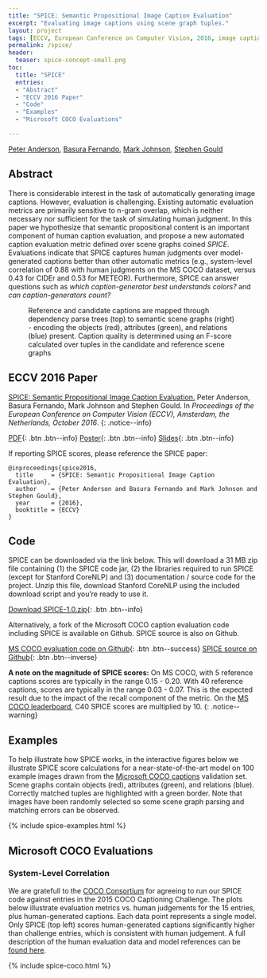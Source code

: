 ```yaml
---
title: "SPICE: Semantic Propositional Image Caption Evaluation"
excerpt: "Evaluating image captions using scene graph tuples."
layout: project
tags: [ECCV, European Conference on Computer Vision, 2016, image captioning, evaluation metric, Microsoft COCO]
permalink: /spice/
header:
  teaser: spice-concept-small.png
toc:
  title: "SPICE"
  entries:
  - "Abstract"
  - "ECCV 2016 Paper"
  - "Code"
  - "Examples"
  - "Microsoft COCO Evaluations"

---
```


[Peter Anderson](/), [Basura Fernando](http://users.cecs.anu.edu.au/~basura/), [Mark Johnson](http://web.science.mq.edu.au/~mjohnson/), [Stephen Gould](http://users.cecs.anu.edu.au/~sgould/)


## Abstract
There is considerable interest in the task of automatically generating image captions. However, evaluation is challenging. Existing automatic evaluation metrics are primarily sensitive to n-gram overlap, which is neither necessary nor sufficient for the task of simulating human judgment. In this paper we hypothesize that semantic propositional content is an important component of human caption evaluation, and propose a new automated caption evaluation metric defined over scene graphs coined *SPICE*. Evaluations indicate that SPICE captures human judgments over model-generated captions better than other automatic metrics (e.g., system-level correlation of 0.88 with human judgments on the MS COCO dataset, versus 0.43 for CIDEr and 0.53 for METEOR). Furthermore, SPICE can answer questions such as *which caption-generator best understands colors?* and *can caption-generators count?*

<figure class="align-center" style="max-width: 433px;"> 
  <img src="{{ site.url }}{{ site.baseurl }}/images/spice-concept.png" alt="">
  <figcaption>Reference and candidate captions are mapped through dependency parse trees (top) to semantic scene graphs (right) - encoding the objects (red), attributes (green), and relations (blue) present. Caption quality is determined using an F-score calculated over tuples in the candidate and reference scene graphs</figcaption>
</figure>

## ECCV 2016 Paper

[SPICE: Semantic Propositional Image Caption Evaluation.](/images/SPICE.pdf) Peter Anderson, Basura Fernando, Mark Johnson and Stephen Gould. In *Proceedings of the European Conference on Computer Vision (ECCV), Amsterdam, the Netherlands, October 2016*.
{: .notice--info}

[PDF](/images/SPICE.pdf){: .btn .btn--info}
[Poster](/images/SPICE-poster.pdf){: .btn .btn--info}
[Slides](/images/SPICE-slides.pdf){: .btn .btn--info}


If reporting SPICE scores, please reference the SPICE paper:

```
@inproceedings{spice2016,
  title     = {SPICE: Semantic Propositional Image Caption Evaluation},
  author    = {Peter Anderson and Basura Fernando and Mark Johnson and Stephen Gould},
  year      = {2016},
  booktitle = {ECCV}
}
```


## Code

SPICE can be downloaded via the link below. This will download a 31 MB zip file containing (1) the SPICE code jar, (2) the libraries required to run SPICE (except for Stanford CoreNLP) and (3) documentation / source code for the project. Unzip this file, download Stanford CoreNLP using the included download script and you’re ready to use it.

[Download SPICE-1.0.zip](/images/SPICE-1.0.zip){: .btn .btn--info}

Alternatively, a fork of the Microsoft COCO caption evaluation code including SPICE is available on Github. 
SPICE source is also on Github.

[MS COCO evaluation code on Github](https://github.com/peteanderson80/coco-caption){: .btn .btn--success} 
[SPICE source on Github](https://github.com/peteanderson80/SPICE){: .btn .btn--inverse}

**A note on the magnitude of SPICE scores:** On MS COCO, with 5 reference captions scores are typically in the range 0.15 - 0.20. With 40 reference captions, scores are typically in the range 0.03 - 0.07. This is the expected result due to the impact of the recall component of the metric. On the [MS COCO leaderboard](http://mscoco.org/dataset/#captions-leaderboard), C40 SPICE scores are multiplied by 10.
{: .notice--warning}

## Examples

To help illustrate how SPICE works, in the interactive figures below we illustrate SPICE score calculations for a near-state-of-the-art model on 100 example images drawn from the [Microsoft COCO captions](http://mscoco.org) validation set. Scene graphs contain objects (red), attributes (green), and relations (blue). Correctly matched tuples are highlighted with a green border. Note that images have been randomly selected so some scene graph parsing and matching errors can be observed.

{% include spice-examples.html %}

## Microsoft COCO Evaluations

### System-Level Correlation

We are gratefull to the [COCO Consortium](http://mscoco.org/people/) for agreeing to run our SPICE code against entries in the 2015 COCO Captioning Challenge. The plots below illustrate evaluation metrics vs. human judgements for the 15 entries, plus human-generated captions. Each data point represents a single model. Only SPICE (top left) scores human-generated captions significantly higher than challenge entries, which is consistent with human judgement. A full description of the human evaluation data and model references can be [found here](http://mscoco.org/dataset/#captions-leaderboard).

{% include spice-coco.html %}





